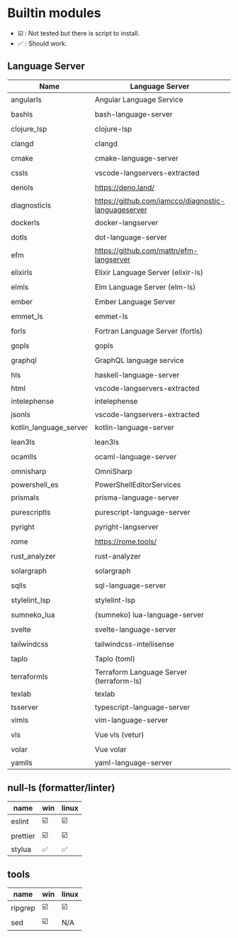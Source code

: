 # Builtin modules

- :ballot_box_with_check: : Not tested but there is script to install.
- :white_check_mark: : Should work.

## Language Server

| Name                   | Language Server                                     | Win                     | Linux                   |
| ---------------------- | --------------------------------------------------- | ----------------------- | ----------------------- |
| angularls              | Angular Language Service                            | :ballot_box_with_check: | :ballot_box_with_check: |
| bashls                 | bash-language-server                                | :ballot_box_with_check: | :ballot_box_with_check: |
| clojure_lsp            | clojure-lsp                                         | :ballot_box_with_check: | :ballot_box_with_check: |
| clangd                 | clangd                                              | :ballot_box_with_check: | :ballot_box_with_check: |
| cmake                  | cmake-language-server                               | :white_check_mark:      | :ballot_box_with_check: |
| cssls                  | vscode-langservers-extracted                        | :ballot_box_with_check: | :ballot_box_with_check: |
| denols                 | https://deno.land/                                  | :ballot_box_with_check: | :ballot_box_with_check: |
| diagnosticls           | https://github.com/iamcco/diagnostic-languageserver | :ballot_box_with_check: | :ballot_box_with_check: |
| dockerls               | docker-langserver                                   | :ballot_box_with_check: | :ballot_box_with_check: |
| dotls                  | dot-language-server                                 | :ballot_box_with_check: | :ballot_box_with_check: |
| efm                    | https://github.com/mattn/efm-langserver             | :ballot_box_with_check: | :ballot_box_with_check: |
| elixirls               | Elixir Language Server (elixir-ls)                  | :ballot_box_with_check: | :ballot_box_with_check: |
| elmls                  | Elm Language Server (elm-ls)                        | :ballot_box_with_check: | :ballot_box_with_check: |
| ember                  | Ember Language Server                               | :ballot_box_with_check: | :ballot_box_with_check: |
| emmet_ls               | emmet-ls                                            | :ballot_box_with_check: | :ballot_box_with_check: |
| forls                  | Fortran Language Server (fortls)                    | :ballot_box_with_check: | :ballot_box_with_check: |
| gopls                  | gopls                                               | :ballot_box_with_check: | :ballot_box_with_check: |
| graphql                | GraphQL language service                            | :ballot_box_with_check: | :ballot_box_with_check: |
| hls                    | haskell-language-server                             | :ballot_box_with_check: | :ballot_box_with_check: |
| html                   | vscode-langservers-extracted                        | :white_check_mark:      | :white_check_mark:      |
| intelephense           | intelephense                                        | :ballot_box_with_check: | :ballot_box_with_check: |
| jsonls                 | vscode-langservers-extracted                        | :white_check_mark:      | :white_check_mark:      |
| kotlin_language_server | kotlin-language-server                              | :ballot_box_with_check: | :ballot_box_with_check: |
| lean3ls                | lean3ls                                             | :ballot_box_with_check: | :ballot_box_with_check: |
| ocamlls                | ocaml-language-server                               | :ballot_box_with_check: | :ballot_box_with_check: |
| omnisharp              | OmniSharp                                           | :ballot_box_with_check: | :ballot_box_with_check: |
| powershell_es          | PowerShellEditorServices                            | :white_check_mark:      | :white_check_mark:      |
| prismals               | prisma-language-server                              | :ballot_box_with_check: | :ballot_box_with_check: |
| purescriptls           | purescript-language-server                          | :ballot_box_with_check: | :ballot_box_with_check: |
| pyright                | pyright-langserver                                  | :ballot_box_with_check: | :ballot_box_with_check: |
| rome                   | https://rome.tools/                                 | :ballot_box_with_check: | :ballot_box_with_check: |
| rust_analyzer          | rust-analyzer                                       | :white_check_mark:      | :ballot_box_with_check: |
| solargraph             | solargraph                                          | :ballot_box_with_check: | :ballot_box_with_check: |
| sqlls                  | sql-language-server                                 | :ballot_box_with_check: | :ballot_box_with_check: |
| stylelint_lsp          | stylelint-lsp                                       | :ballot_box_with_check: | :ballot_box_with_check: |
| sumneko_lua            | (sumneko) lua-language-server                       | :white_check_mark:      | :ballot_box_with_check: |
| svelte                 | svelte-language-server                              | :ballot_box_with_check: | :ballot_box_with_check: |
| tailwindcss            | tailwindcss-intellisense                            | :white_check_mark:      | :ballot_box_with_check: |
| taplo                  | Taplo (toml)                                        | :ballot_box_with_check: | :ballot_box_with_check: |
| terraformls            | Terraform Language Server (terraform-ls)            | :ballot_box_with_check: | :ballot_box_with_check: |
| texlab                 | texlab                                              | :white_check_mark:      | :ballot_box_with_check: |
| tsserver               | typescript-language-server                          | :white_check_mark:      | :white_check_mark:      |
| vimls                  | vim-language-server                                 | :ballot_box_with_check: | :ballot_box_with_check: |
| vls                    | Vue vls (vetur)                                     | :ballot_box_with_check: | :ballot_box_with_check: |
| volar                  | Vue volar                                           | :ballot_box_with_check: | :ballot_box_with_check: |
| yamlls                 | yaml-language-server                                | :white_check_mark:      | :white_check_mark:      |

## null-ls (formatter/linter)

| name     | win                     | linux                   |
| -------- | ----------------------- | ----------------------- |
| eslint   | :ballot_box_with_check: | :ballot_box_with_check: |
| prettier | :ballot_box_with_check: | :ballot_box_with_check: |
| stylua   | :white_check_mark:      | :white_check_mark:      |

## tools

| name    | win                     | linux                   |
| ------- | ----------------------- | ----------------------- |
| ripgrep | :ballot_box_with_check: | :ballot_box_with_check: |
| sed     | :ballot_box_with_check: | N/A                     |

